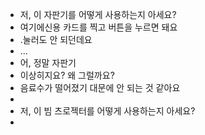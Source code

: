 - 저, 이 자판기를 어떻게 사용하는지 아세요?
- 여기에신용 카드를 찍고 버튼을 누르면 돼요
- .눌러도 안 되던데요
- ...
- 어, 정말 자판기
- 이상히지요? 왜 그럴까요?
- 음료수가 떨어졌기 대문에 안 되는 것 같아요
-
- 저, 이 빔 츠로젝터를 어떻게 사용하는지 아세요?
-